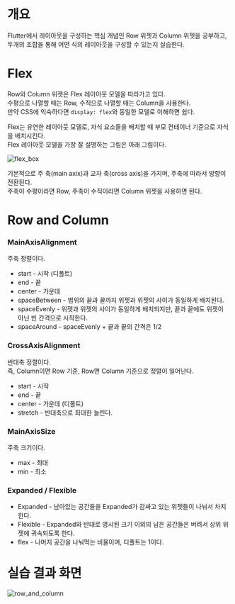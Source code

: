 # 개요
Flutter에서 레이아웃을 구성하는 핵심 개념인 Row 위젯과 Column 위젯을 공부하고, 두개의 조합을 통해 어떤 식의 레이아웃을 구성할 수 있는지 실습한다.

# Flex
Row와 Column 위젯은 Flex 레이아웃 모델을 따라가고 있다.   
수평으로 나열할 때는 Row, 수직으로 나열할 때는 Column을 사용한다.   
만약 CSS에 익숙하다면 `display: flex`와 동일한 모델로 이해하면 쉽다.   
   
Flex는 유연한 레이아웃 모델로, 자식 요소들을 배치할 때 부모 컨테이너 기준으로 자식을 배치시킨다.   
Flex 레이아웃 모델을 가장 잘 설명하는 그림은 아래 그림이다.

![flex_box](https://github.com/kyomin/flutter-row-and-column/assets/46395776/caaca527-3a25-4530-8145-7df9074e386e)

기본적으로 주 축(main axix)과 교차 축(cross axis)을 가지며, 주축에 따라서 방향이 전환된다.   
주축이 수평이라면 Row, 주축이 수직이라면 Column 위젯을 사용하면 된다.

# Row and Column

### MainAxisAlignment
주축 정렬이다.

- start - 시작 (디폴트)
- end - 끝
- center - 가운데
- spaceBetween - 범위의 끝과 끝까지 위젯과 위젯의 사이가 동일하게 배치된다.
- spaceEvenly - 위젯과 위젯의 사이가 동일하게 배치되지만, 끝과 끝에도 위젯이 아닌 빈 간격으로 시작한다.
- spaceAround - spaceEvenly + 끝과 끝의 간격은 1/2

### CrossAxisAlignment
반대축 정렬이다.   
즉, Column이면 Row 기준, Row면 Column 기준으로 정렬이 일어난다.

- start - 시작
- end - 끝
- center - 가운데 (디폴트)
- stretch - 반대축으로 최대한 늘린다.

### MainAxisSize
주축 크기이다.

- max - 최대
- min - 최소

### Expanded / Flexible

- Expanded - 남아있는 공간들을 Expanded가 감싸고 있는 위젯들이 나눠서 차지한다.
- Flexible - Expanded와 반대로 명시된 크기 이외의 남은 공간들은 버려서 상위 위젯에 귀속되도록 한다.
- flex - 나머지 공간을 나눠먹는 비율이며, 디폴트는 1이다.

# 실습 결과 화면
![row_and_column](https://github.com/kyomin/flutter-row-and-column/assets/46395776/bd899f62-2d98-47c3-895f-08ab3d294ea5)